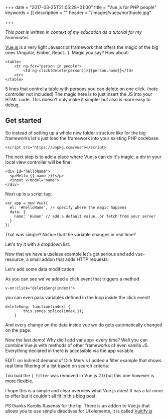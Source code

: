 +++
date = "2017-03-25T21:05:28+01:00"
title = "Vue.js for PHP people"
keywords = []
description = ""
header = "/images/vuejs/northpole.jpg"

+++

*This post is written in context of my education as a tutorial for my teammates*

[Vue.js](http://vuejs.org) is a very light Javascript framework that offers the magic of the big ones (Angular, Ember, React...). Magic you say? How about:
```
<table>
    <tr ng-for="person in people">
        <td ng-click(delete(person))>{{person.name}}</td>
    <tr>
</table>
```
5 lines that control a table with persons you can delete on one click. (note controller not included) The magic here is to just insert the JS into your HTML code. This doesn't only make it simpler but also is more easy to debug.

## Get started
So instead of setting up a whole new folder structure like for the big frameworks let's just load the framework into your existing PHP codebase
```
<script src="https://unpkg.com/vue"></script>
```

The next step is to add a place where Vue.js can do it's magic, a div in your local view controller will be fine:
```
<div id="helloName">
  <p>Hello {{ name }}!</p>
  <input v-model="name">
</div>
```
Next up is a script tag:
```
var app = new Vue({
  el: '#helloName', // specify where the magic happens
  data: {
    name: 'Human' // add a default value, or fetch from your server
  }
})
```
<script async src="//jsfiddle.net/75rxkb8g/embed/"></script>

That was simple? Notice that the variable changes in real time?

Let's try it with a dropdown list:
<script async src="//jsfiddle.net/19kt2wvu/1/embed/"></script>

Now that we have a useless example let's get serious and add vue-resource, a small addon that adds HTTP requests:
<script async src="//jsfiddle.net/rj2gLn9x/3/embed/"></script>

Let's add some data modification
<script async src="//jsfiddle.net/sj486ps6/1/embed/"></script>
As you can see we've added a click event that triggers a method
```
v-on:click="deleteSong(index)">
```
you can even pass variables defined in the loop inside the click event!
```
deleteSong: function(index) {
    	this.songs.splice(index,1);
    }
```
And every change on the data inside vue we do gets automatically changed on the page.

Now the last demo! Why did I add var app= every time? Well you can combine Vue.js with methods of other frameworks of even vanilla JS. Everything declared in there is accessible via the app variable.
<script async src="//jsfiddle.net/ovhgdrr9/1/embed/"></script>

EDIT: on indirect demand of Dirk Mervis I added a filter example that shows real time filtering of a list based on search criteria:
<script async src="//jsfiddle.net/1wj4v1b2/2/embed/"></script>
Too bad the `| filter` was removed in Vue.js 2.0 but this one however is more flexible.


I hope this is a simple and clear overview what Vue.js does! It has a lot more to offer but it couldn't all fit in this blog post. 

PS thanks Karolis Rusenas for the tip: There is an addon to Vue.js that allows you to use simple directives for UI elements, it is called [Vuitify.js](https://vuetifyjs.com)